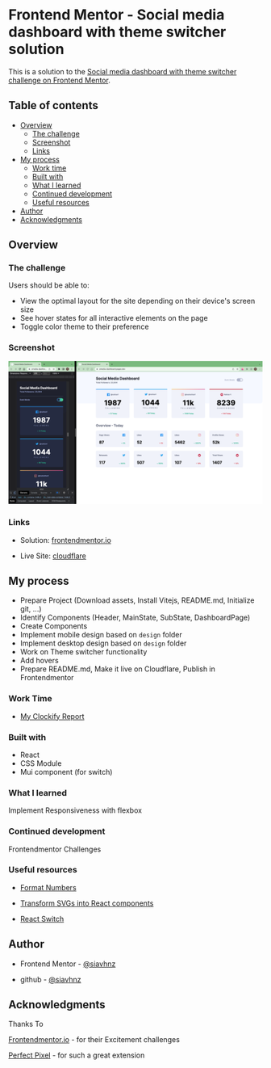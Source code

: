 # Frontend Mentor - Social media dashboard with theme switcher solution

This is a solution to the [Social media dashboard with theme switcher challenge on Frontend Mentor](https://www.frontendmentor.io/challenges/social-media-dashboard-with-theme-switcher-6oY8ozp_H).

## Table of contents

- [Overview](#overview)
  - [The challenge](#the-challenge)
  - [Screenshot](#screenshot)
  - [Links](#links)
- [My process](#my-process)
  - [Work time](#work-time)
  - [Built with](#built-with)
  - [What I learned](#what-i-learned)
  - [Continued development](#continued-development)
  - [Useful resources](#useful-resources)
- [Author](#author)
- [Acknowledgments](#acknowledgments)

## Overview

### The challenge

Users should be able to:

- View the optimal layout for the site depending on their device's screen size
- See hover states for all interactive elements on the page
- Toggle color theme to their preference

### Screenshot

![screenshot](./screenshot/screenshot.png)

### Links

- Solution: [frontendmentor.io](https://www.frontendmentor.io/solutions/social-media-dashboard-9vTx2UdEGE)

- Live Site: [cloudflare](https://smedia-dashboard.pages.dev)

## My process

- Prepare Project (Download assets, Install Vitejs, README.md, Initialize git, ...)
- Identify Components (Header, MainState, SubState, DashboardPage)
- Create Components
- Implement mobile design based on `design` folder
- Implement desktop design based on `design` folder
- Work on Theme switcher functionality
- Add hovers
- Prepare README.md, Make it live on Cloudflare, Publish in Frontendmentor

### Work Time

- [My Clockify Report](https://app.clockify.me/shared/6486e78c617c100dbe84f115)

### Built with

- React
- CSS Module
- Mui component (for switch)

### What I learned

Implement Responsiveness with flexbox

### Continued development

Frontendmentor Challenges

### Useful resources

- [Format Numbers](https://sabe.io/blog/javascript-format-numbers-commas#:~:text=The%20best%20way%20to%20format,format%20the%20number%20with%20commas.)

- [Transform SVGs into React components](https://www.npmjs.com/package/vite-plugin-svgr)

- [React Switch](https://mui.com/material-ui/react-switch/)

## Author

- Frontend Mentor - [@siavhnz](https://www.frontendmentor.io/profile/siavhnz)

- github - [@siavhnz](https://www.github.com/siavhnz)

## Acknowledgments

Thanks To

[Frontendmentor.io](https://www.frontendmentor.io/challenges) - for their Excitement challenges  

[Perfect Pixel](https://chrome.google.com/webstore/detail/perfectpixel-by-welldonec/dkaagdgjmgdmbnecmcefdhjekcoceebi?hl=en) - for such a great extension
